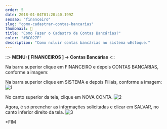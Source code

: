 ```yaml
---
order: 5
date: 2018-01-04T01:20:40.199Z
sessao: "financeiro"
slug: "como-cadastrar-contas-bancarias"
thumbnail: 🏦
title: "Como Fazer o Cadastro de Contas Bancárias?"
color: "#BC027F"
description: "Como ncluir contas bancárias no sistema wEstoque."
---
```


::> <b>MENU: [ FINANCEIROS ] -> Contas Bancárias</b> <::

Na barra superior clique em FINANCEIRO e depois CONTAS BANCÁRIAS, conforme a imagem:

Na barra superior clique em SISTEMA e depois Filiais, conforme a imagem:
![1](https://user-images.githubusercontent.com/7254854/135360445-5b30a0f5-a723-44a9-a87f-c18ee46de72f.png)

No canto superior da tela, clique em NOVA CONTA.
![2](https://user-images.githubusercontent.com/7254854/135360546-eb50576b-6143-47d5-849a-8fb4ece6c0e6.png)

Agora, é só preencher as informações solicitadas e clicar em SALVAR, no canto inferior direito da tela.
![3](https://user-images.githubusercontent.com/7254854/135360590-f40977e4-98db-459d-a014-e82da101d6e4.png)



*FIM